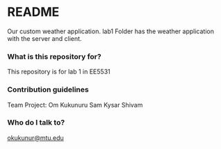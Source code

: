 # README #

Our custom weather application.
lab1 Folder has the weather application with the server and client.

### What is this repository for? ###

This repository is for lab 1 in EE5531

### Contribution guidelines ###

Team Project:
Om Kukunuru
Sam Kysar
Shivam

### Who do I talk to? ###

okukunur@mtu.edu
